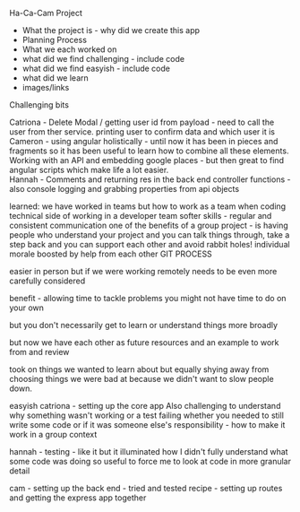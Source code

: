 Ha-Ca-Cam Project 


* What the project is - why did we create this app
* Planning Process
* What we each worked on
* what did we find challenging - include code
* what did we find easyish - include code
* what did we learn
* images/links

Challenging bits

Catriona - Delete Modal / getting user id from payload  - need to call the user from ther service. printing user to confirm data and which user it is 
Cameron - using angular holistically - until now it has been in pieces and fragments so it has been useful to learn how to combine all these elements. Working with an API and embedding google places - but then great to find angular scripts which make life a lot easier.  
Hannah - Comments and returning res in the back end controller functions - also console logging and grabbing properties from api objects 

learned:
we have worked in teams but how to work as a team when coding 
technical side of working in a developer team
softer skills - regular and consistent communication
one of the benefits of a group project - is having people who understand your project and you can talk things through, take a step back and you can support each other and avoid rabbit holes!
individual morale boosted by help from each other
GIT PROCESS

easier in person but if we were working remotely needs to be even more carefully considered 

benefit - allowing time to tackle problems you might not have time to do on your own

but you don't necessarily get to learn or understand things more broadly

but now we have each other as future resources and an example to work from and review

took on things we wanted to learn about but equally shying away from choosing things we were bad at because we didn't want to slow people down. 


easyish 
catriona - setting up the core app 
Also challenging to understand why something wasn't working or a test failing whether you needed to still write some code or if it was someone else's responsibility - how to make it work in a group context 

hannah - testing - like it but it illuminated how I didn't fully understand what some code was doing so useful to force me to look at code in more granular detail

cam - setting up the back end - tried and tested recipe - setting up routes and getting the express app together 